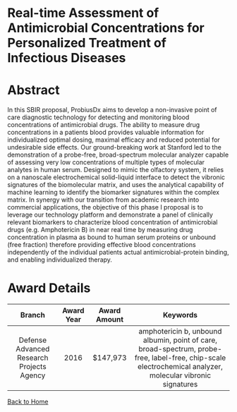
Real-time Assessment of Antimicrobial Concentrations for Personalized Treatment of Infectious Diseases
======================================================================================================

# Abstract


In this SBIR proposal, ProbiusDx aims to develop a non-invasive point of care diagnostic technology for detecting and monitoring blood concentrations of antimicrobial drugs. The ability to measure drug concentrations in a patients blood provides valuable information for individualized optimal dosing, maximal efficacy and reduced potential for undesirable side effects.  Our ground-breaking work at Stanford led to the demonstration of a probe-free, broad-spectrum molecular analyzer capable of assessing very low concentrations of multiple types of molecular analytes in human serum. Designed to mimic the olfactory system, it relies on a nanoscale electrochemical  solid-liquid interface to detect the vibronic signatures of the biomolecular matrix, and uses the analytical capability of machine learning to identify the biomarker signatures within the complex matrix. In synergy with our transition from academic research into commercial applications, the objective of this phase I proposal is to leverage our technology platform and demonstrate a panel of clinically relevant biomarkers to characterize blood concentration of antimicrobial drugs (e.g. Amphotericin B) in near real time by measuring drug concentration in plasma as bound to human serum proteins or unbound (free fraction) therefore providing effective blood concentrations independently of the individual patients actual antimicrobial-protein binding, and enabling individualized therapy.  

# Award Details

|Branch|Award Year|Award Amount|Keywords|
| :---: | :---: | :---: | :---: |
|Defense Advanced Research Projects Agency|2016|$147,973|amphotericin b, unbound albumin, point of care, broad-spectrum, probe-free, label-free, chip-scale electrochemical analyzer, molecular vibronic signatures|
  
  


[Back to Home](https://github.com/chrischow/dod_sbir_awards#1187)